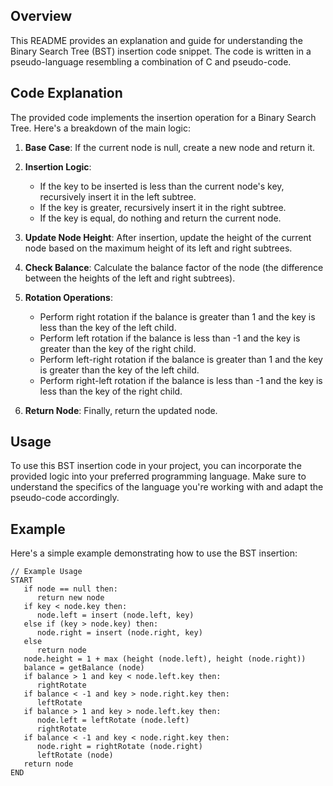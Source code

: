 

## Overview

This README provides an explanation and guide for understanding the Binary Search Tree (BST) insertion code snippet. The code is written in a pseudo-language resembling a combination of C and pseudo-code.

## Code Explanation

The provided code implements the insertion operation for a Binary Search Tree. Here's a breakdown of the main logic:

1. **Base Case**: If the current node is null, create a new node and return it.

2. **Insertion Logic**:
   - If the key to be inserted is less than the current node's key, recursively insert it in the left subtree.
   - If the key is greater, recursively insert it in the right subtree.
   - If the key is equal, do nothing and return the current node.

3. **Update Node Height**: After insertion, update the height of the current node based on the maximum height of its left and right subtrees.

4. **Check Balance**: Calculate the balance factor of the node (the difference between the heights of the left and right subtrees).

5. **Rotation Operations**:
   - Perform right rotation if the balance is greater than 1 and the key is less than the key of the left child.
   - Perform left rotation if the balance is less than -1 and the key is greater than the key of the right child.
   - Perform left-right rotation if the balance is greater than 1 and the key is greater than the key of the left child.
   - Perform right-left rotation if the balance is less than -1 and the key is less than the key of the right child.

6. **Return Node**: Finally, return the updated node.

## Usage

To use this BST insertion code in your project, you can incorporate the provided logic into your preferred programming language. Make sure to understand the specifics of the language you're working with and adapt the pseudo-code accordingly.

## Example

Here's a simple example demonstrating how to use the BST insertion:

```pseudo
// Example Usage
START
   if node == null then:
      return new node
   if key < node.key then:
      node.left = insert (node.left, key)
   else if (key > node.key) then:
      node.right = insert (node.right, key)
   else
      return node
   node.height = 1 + max (height (node.left), height (node.right))
   balance = getBalance (node)
   if balance > 1 and key < node.left.key then:
      rightRotate
   if balance < -1 and key > node.right.key then:
      leftRotate
   if balance > 1 and key > node.left.key then:
      node.left = leftRotate (node.left)
      rightRotate
   if balance < -1 and key < node.right.key then:
      node.right = rightRotate (node.right)
      leftRotate (node)
   return node
END
